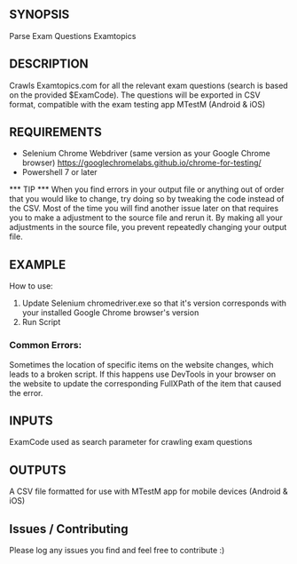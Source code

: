 ## SYNOPSIS
Parse Exam Questions Examtopics

## DESCRIPTION

Crawls Examtopics.com for all the relevant exam questions (search is based on the provided $ExamCode).
The questions will be exported in CSV format, compatible with the exam testing app MTestM (Android & iOS)

## REQUIREMENTS
- Selenium Chrome Webdriver (same version as your Google Chrome browser) https://googlechromelabs.github.io/chrome-for-testing/
- Powershell 7 or later


*** TIP *** When you find errors in your output file or anything out of order that you would like to change, try doing so by tweaking the code instead of the CSV. Most of the time you will find another issue later on that requires you to make a adjustment to the source file and rerun it. By making all your adjustments in the source file, you prevent repeatedly changing your output file.

## EXAMPLE
How to use:

1. Update Selenium chromedriver.exe so that it's version corresponds with your installed Google Chrome browser's version
1. Run Script

### Common Errors:
Sometimes the location of specific items on the website changes, which leads to a broken script. If this happens use DevTools in your browser on the website to update the corresponding FullXPath of the item that caused the error.

## INPUTS
ExamCode used as search parameter for crawling exam questions

## OUTPUTS
A CSV file formatted for use with MTestM app for mobile devices (Android & iOS)

## Issues / Contributing
Please log any issues you find and feel free to contribute :)

